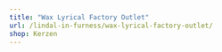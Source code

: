 ```yaml
---
title: "Wax Lyrical Factory Outlet"
url: /lindal-in-furness/wax-lyrical-factory-outlet/
shop: Kerzen
---
```

